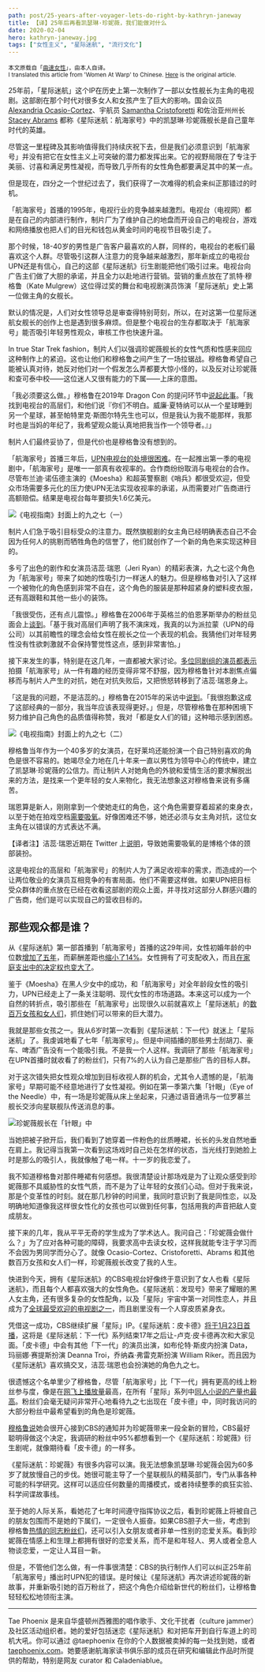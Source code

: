 ```yaml
---
path: post/25-years-after-voyager-lets-do-right-by-kathryn-janeway
title: 【译】25年后再看凯瑟琳·珍妮薇，我们能做对什么
date: 2020-02-04
hero: kathryn-janeway.jpg
tags: ["女性主义", "星际迷航", "流行文化"]
---
```


<div class="uk-card uk-background-default uk-padding-small uk-text-muted">
    <small>本文原载自「<a href="https://www.womenatwarp.com/25-years-after-voyager-lets-do-right-by-kathryn-janeway/">曲速女性</a>」，由本人自译。</small><br>
    <small>I translated this article from 'Women At Warp' to Chinese. <a href="https://www.womenatwarp.com/25-years-after-voyager-lets-do-right-by-kathryn-janeway/">Here</a> is the original article.</small>
</div>

25年前，「星际迷航」这个IP在历史上第一次制作了一部以女性舰长为主角的电视剧。这部剧在那个时代对很多女人和女孩产生了巨大的影响。国会议员 [Alexandria Ocasio-Cortez](https://slate.com/culture/2019/03/star-trek-stacey-abrams-alexandria-ocasio-cortez-janeway.html)、宇航员 [Samantha Cristoforetti](https://www.space.com/29161-astronaut-star-trek-uniform-space.html) 和佐治亚州州长 [Stacey Abrams](https://slate.com/culture/2019/03/star-trek-stacey-abrams-alexandria-ocasio-cortez-janeway.html) 都称《星际迷航：航海家号》中的凯瑟琳·珍妮薇舰长是自己童年时代的英雄。

尽管这一里程碑及其影响值得我们持续庆祝下去，但是我们必须意识到「航海家号」并没有把它在女性主义上可突破的潜力都发挥出来。它的视野局限在了专注于美丽、讨喜和满足男性凝视，而导致几乎所有的女性角色都要满足其中的某一点。

但是现在，四分之一个世纪过去了，我们获得了一次难得的机会来纠正那错过的时机。

「航海家号」首播的1995年，电视行业的竞争越来越激烈。电视台（电视网）都是在自己的内部进行制作，制片厂为了维护自己的地盘而开设自己的电视台，游戏和网络播放也把人们的目光和钱包从黄金时间的电视节目吸引走了。

那个时候，18-40岁的男性是广告客户最喜欢的人群，同样的，电视台的老板们最喜欢这个人群。尽管吸引这群人注意力的竞争越来越激烈，那年新成立的电视台UPN还是有信心，自己的这部《星际迷航》衍生剧能把他们吸引过来。电视台向广告主们做了大胆的承诺，并且全力以赴地进行营销。营销的重点放在了凯特·穆格鲁（Kate Mulgrew）这位得过奖的舞台和电视剧演员饰演「星际迷航」史上第一位做主角的女舰长。

默认的情况是，人们对女性领导总是审查得特别苛刻，所以，在对这第一位星际迷航女舰长的创作上也是遇到很多麻烦。但是整个电视台的生存都取决于「航海家号」能否吸引年轻男性观众，审核工作也快速升温。

In true Star Trek fashion，制片人们以强调珍妮薇舰长的女性气质和性感来回应这种制作上的紧迫。这也让他们和穆格鲁之间产生了一场拉锯战。穆格鲁希望自己能被认真对待，她反对他们对一个假发怎么弄都要大惊小怪的，以及反对让珍妮薇和查可泰中校——这位迷人又很有能力的下属——上床的意图。

「我必须要这么做。」穆格鲁在2019年 Dragon Con 的提问环节中[说起此事](https://www.youtube.com/watch?v=ibVOzPUvtww)。「我找到电视台的高层们，和他们说『你们不明白。威廉·夏特纳可以从一个星球睡到另一个星球，甚至帕特里克·斯图尔特先生也可以，但是我认为我不能那样，我那时也是当妈的年纪了，我希望观众能认真地把我当作一个领导者。』」

制片人们最终妥协了，但是代价也是穆格鲁没有想到的。

「航海家号」首播三年后，[UPN电视台的处境很困难](https://www.newyorker.com/magazine/2000/04/03/why-wont-anyone-pull-the-plug-on-upn)。在一起推出第一季的电视剧中，「航海家号」是唯一一部真有收视率的。合作商纷纷取消与电视台的合作。尽管布兰迪·诺伍德主演的《Moesha》和超英警察剧《哨兵》都很受欢迎，但受众市场需要多元化的压力使UPN无法实现收视率的承诺，从而需要对广告商进行高额赔偿。结果是电视台每年要损失1.6亿美元。

![《电视指南》封面上的九之七（一）](/images/seven-of-nine-tv-guide-1.jpg)

制片人们急于吸引目标受众的注意力。既然旗舰剧的女主角已经明确表态自己不会因为任何人的挑剔而牺牲角色的信誉了，他们就创作了一个新的角色来实现这种目的。

多亏了出色的剧作和女演员洁蕊·瑞恩（Jeri Ryan）的精彩表演，九之七这个角色为「航海家号」带来了如她的性吸引力一样迷人的魅力。但是穆格鲁对引入了这样一个被物化的角色感到非常不自在，这个角色的服装是那种超紧身的塑料皮衣服，还有高跟鞋和其他一些小的装饰。

「我很受伤，还有点儿震惊。」穆格鲁在2006年于英格兰的伯恩茅斯举办的粉丝见面会上[谈到](https://youtu.be/GZ3wKnUpCb4?t=80)。「基于我对高层们声明了我不演床戏，我真的以为派拉蒙（UPN的母公司）以其前瞻性的理念会给女性在舰长之位一个表现的机会。我猜他们对年轻男性没有性欲刺激就不会保持警觉性这点，感到非常害怕。」

接下来发生的事，特别是在这几年，一直都被大家讨论。[多位同剧组的演员都表示](https://www.closerweekly.com/posts/kate-mulgrew-star-trek-151582/)拍摄「航海家号」从一件有趣的经历变得非常不舒服，因为穆格鲁针对本剧焦点偏移而与制片人产生的对抗，她在对抗失败后，又把愤怒转移到了洁蕊·瑞恩身上。

「这是我的问题，不是洁蕊的。」穆格鲁在2015年的采访中[说到](https://www.closerweekly.com/posts/kate-mulgrew-star-trek-151582/)。「我很抱歉这成了这部经典的一部分，我当年应该表现得更好。」但是，尽管穆格鲁在那种困境下努力维护自己角色的品质值得称赞，我对「都是女人们的错」这种暗示感到困惑。

![《电视指南》封面上的九之七（二）](/images/seven-of-nine-tv-guide-2.jpg)

穆格鲁当年作为一个40多岁的女演员，在好莱坞还能扮演一个自己特别喜欢的角色是很不容易的。她竭尽全力地在几十年来一直以男性为领导中心的传统中，建立了凯瑟琳·珍妮薇的公信力。而让制片人对她角色的外貌和爱情生活的要求解脱出来的方法，是找来一个更年轻的女人来物化，我无法想象这对穆格鲁来说有多痛苦。

瑞恩算是新人，刚刚拿到一个使她走红的角色，这个角色需要穿着超紧的束身衣，以至于她在拍戏空档[需要吸氧](http://www.thegeektwins.com/2014/11/5-horrifying-facts-about-seven-of-nines.html)。好像困难还不够，她还必须与女主角对抗，这位女主角在以错误的方式表达不满。

<div class="uk-card uk-background-default uk-padding-small uk-text-small uk-text-muted">
【译者注】洁蕊·瑞恩近期在 Twitter 上<a href="https://twitter.com/JeriLRyan/status/1227886667601604608" target="_blank">说明</a>，导致她需要吸氧的是博格个体的颈部装扮。
</div>

这是电视台的高层和「航海家号」的制片人为了满足收视率的需求，而造成的一个让两位敬业的女演员互相竞争的有害局面。他们不需要这样做。如果UPN把目标受众群体的重点放在已经在收看这部剧的观众上面，并寻找对这部分人群感兴趣的广告商，他们是可以实现自己的营收目标的。

## 那些观众都是谁？

从《星际迷航》第一部首播到「航海家号」首播的这29年间，女性初婚年龄的中位数[增加了五年](https://www.thespruce.com/estimated-median-age-marriage-2303878)，而薪酬差距也[缩小了14%](https://www.pay-equity.org/info-time.html)。女性拥有了可支配收入，而且[在家庭支出中的决定权也变大了](https://hbr.org/2009/09/the-female-economy)。

鉴于《Moesha》在黑人少女中的成功，和「航海家号」对全年龄段女性的吸引力，UPN已经走上了一条关注聪明、现代女性的市场道路。本来这可以成为一个自然的转折点，吸引那些在「航海家号」出现很久以前就喜欢上「星际迷航」的[数百万女孩和女人们](https://www.revelist.com/tv/star-trek-fandom-50th/4643)，抓住她们可以带来的巨大潜力。

我就是那些女孩之一。我从6岁时第一次看到《星际迷航：下一代》就迷上「星际迷航」了。我虔诚地看了七年「航海家号」。但是中间插播的那些男士刮胡刀、豪车、啤酒广告没有一个能吸引我。不是我一个人这样。我调研了那些「航海家号」在UPN首播时就收看了的粉丝们，只有7%的人认为自己是那些广告的目标人群。

对于这次错失把女性观众增加到目标收视人群的机会，尤其令人遗憾的是，「航海家号」早期可能不经意地进行了女性凝视。例如在第一季第六集「针眼」（Eye of the Needle）中，有一场是珍妮薇从床上坐起来，只通过语音通讯与一位罗慕兰舰长交涉向星联舰队传送消息的事。

![珍妮薇舰长在「针眼」中](/images/eyeofneedle-janeway.jpg)

当她把被子掀开后，我们看到了她穿着一件粉色的丝质睡裙，长长的头发自然地垂在肩上。我记得当我第一次看到这场戏时自己处在怎样的状态，当光线打到她脸上时是那么的吸引人，我就像触了电一样。十一岁的我恋爱了。

我不知道穆格鲁对那件睡裙有何感想。我很清楚设计那场戏是为了让观众感受到珍妮薇那不具威胁性的女性气质，而不是为了让年轻的女孩们心动。但对于我来说，那是个变革性的时刻。就在那几秒钟的时间里，我同时意识到了我是同性恋，以及明确地知道像我这样很女性化的女孩也可以做到任何事，包括用我的声音把敌人变成朋友。

接下来的几年，我从平平无奇的学生成为了学术达人。我问自己：「珍妮薇会做什么？」为了应对各种可能的障碍，我要求高中去读女校，这样我就能专注于学习而不会因为男同学而分心了。就像 Ocasio-Cortez、Cristoforetti、Abrams 和其他数百万女孩和女人们一样，珍妮薇舰长改变了我的人生。

快进到今天，拥有《星际迷航》的CBS电视台好像终于意识到了女人也看《星际迷航》，而且每个人都喜欢强大的女性角色。《星际迷航：发现号》带来了耀眼的黑人女主角，还有很多复杂的女性配角，以及「星际」宇宙中第一对同性恋人，并且成为了[全球最受欢迎的电视剧之一](https://screenrant.com/star-trek-discovery-ratings-most-popular-streaming-show/)，而且剧里没有一个人穿皮质紧身衣。

凭借这一成功，CBS继续扩展「星际」IP。《星际迷航：皮卡德》[将于1月23日首播](https://www.cbs.com/shows/star-trek-picard/)，这将是《星际迷航：下一代》系列结束17年之后让-卢克·皮卡德再次和大家见面。「皮卡德」中会有其他「下一代」的演员出演，如布伦特·斯皮内扮演 Data，玛丽娜·赛提斯扮演 Deanna Troi，乔纳森·弗雷克斯扮演 William Riker。而且因为《星际迷航》喜欢搞交叉，洁蕊·瑞恩也会扮演她的角色九之七。

很遗憾这个名单里少了穆格鲁，尽管「航海家号」比「下一代」拥有更高的线上粉丝参与度，像是在[网飞上播放量](https://mashable.com/2017/09/11/netflix-top-10-star-trek-episodes/)最高，在所有「星际」系列中[同人小说的产量也最高](https://archiveofourown.org/tags/Star%20Trek:%20Voyager/works)。粉丝们会毫无疑问非常开心地看待九之七出现在「皮卡德」中，同时我访问的大部分粉丝中最希望看到的角色是珍妮薇。

[穆格鲁说](https://youtu.be/qBHZz9EThNw?t=377)她会很开心接到CBS的通知并为珍妮薇带来一段全新的冒险，CBS最好聪明得做这个决定，我调研的粉丝中95%都想看到一个《星际迷航：珍妮薇》衍生剧呢，就像期待看「皮卡德」的一样多。

《星际迷航：珍妮薇》有很多内容可以演。我无法想象凯瑟琳·珍妮薇会因为60多岁了就放慢自己的步伐。她很可能主导了一个星联舰队的精英部门，专门从事各种可能的科学研究。这样可以适应任何数量的周播模式，或者持续整季的疯狂实验、科学间谍故事线。

至于她的人际关系，看她花了七年时间遵守指挥协议之后，看到珍妮薇上将被自己的朋友包围而不是她的下属们，一定很令人振奋。如果CBS胆子大一些，考虑到穆格鲁[热情的同志粉丝们](http://www.curvemag.com/Curve-Magazine/TV/Kate-Mulgrew-Im-Flattered-To-Be-A-Lesbian-Pin-Up/)，还可以引入女朋友或者非单一性别的恋爱关系。看到珍妮薇在情感上和生理上都拥有很好的恋爱关系，而不是和年轻人、男人或者全息人物谈恋爱，一定让人耳目一新。

但是，不管他们怎么做，有一件事很清楚：CBS的执行制作人们可以纠正25年前「航海家号」播出时UPN犯的错误。是时候让《星际迷航》再次讲述珍妮薇的新故事，并重新吸引她的百万粉丝了，把这个角色介绍给新世代的粉丝们，让穆格鲁轻轻松松地领衔主演。

---
Tae Phoenix 是来自华盛顿州西雅图的唱作歌手、文化干扰者（culture jammer）及社区活动组织者。她的爱好包括迷恋《星际迷航》和对把车开到自行车道上的司机大吼。你可以通过 @taephoenix 在你的个人数据被卖掉的每一处找到她，或者 [taephoenix.com](http://taephoenix.com/)。她要感谢航海家读书俱乐部的成员在研究和编辑此作品时所提供的帮助，特别是网友 curator 和 Caladeniablue。